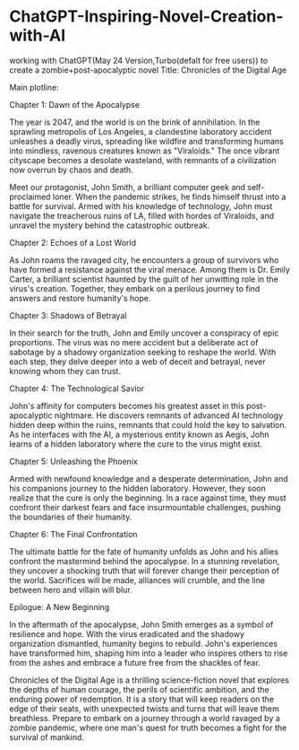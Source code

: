 # ChatGPT-Inspiring-Novel-Creation-with-AI
working with ChatGPT(May 24 Version,Turbo(defalt for free users)) to create a zombie+post-apocalyptic novel
Title: Chronicles of the Digital Age

Main plotline:

Chapter 1: Dawn of the Apocalypse

The year is 2047, and the world is on the brink of annihilation. In the sprawling metropolis of Los Angeles, a clandestine laboratory accident unleashes a deadly virus, spreading like wildfire and transforming humans into mindless, ravenous creatures known as "Viraloids." The once vibrant cityscape becomes a desolate wasteland, with remnants of a civilization now overrun by chaos and death.

Meet our protagonist, John Smith, a brilliant computer geek and self-proclaimed loner. When the pandemic strikes, he finds himself thrust into a battle for survival. Armed with his knowledge of technology, John must navigate the treacherous ruins of LA, filled with hordes of Viraloids, and unravel the mystery behind the catastrophic outbreak.

Chapter 2: Echoes of a Lost World

As John roams the ravaged city, he encounters a group of survivors who have formed a resistance against the viral menace. Among them is Dr. Emily Carter, a brilliant scientist haunted by the guilt of her unwitting role in the virus's creation. Together, they embark on a perilous journey to find answers and restore humanity's hope.

Chapter 3: Shadows of Betrayal

In their search for the truth, John and Emily uncover a conspiracy of epic proportions. The virus was no mere accident but a deliberate act of sabotage by a shadowy organization seeking to reshape the world. With each step, they delve deeper into a web of deceit and betrayal, never knowing whom they can trust.

Chapter 4: The Technological Savior

John's affinity for computers becomes his greatest asset in this post-apocalyptic nightmare. He discovers remnants of advanced AI technology hidden deep within the ruins, remnants that could hold the key to salvation. As he interfaces with the AI, a mysterious entity known as Aegis, John learns of a hidden laboratory where the cure to the virus might exist.

Chapter 5: Unleashing the Phoenix

Armed with newfound knowledge and a desperate determination, John and his companions journey to the hidden laboratory. However, they soon realize that the cure is only the beginning. In a race against time, they must confront their darkest fears and face insurmountable challenges, pushing the boundaries of their humanity.

Chapter 6: The Final Confrontation

The ultimate battle for the fate of humanity unfolds as John and his allies confront the mastermind behind the apocalypse. In a stunning revelation, they uncover a shocking truth that will forever change their perception of the world. Sacrifices will be made, alliances will crumble, and the line between hero and villain will blur.

Epilogue: A New Beginning

In the aftermath of the apocalypse, John Smith emerges as a symbol of resilience and hope. With the virus eradicated and the shadowy organization dismantled, humanity begins to rebuild. John's experiences have transformed him, shaping him into a leader who inspires others to rise from the ashes and embrace a future free from the shackles of fear.

Chronicles of the Digital Age is a thrilling science-fiction novel that explores the depths of human courage, the perils of scientific ambition, and the enduring power of redemption. It is a story that will keep readers on the edge of their seats, with unexpected twists and turns that will leave them breathless. Prepare to embark on a journey through a world ravaged by a zombie pandemic, where one man's quest for truth becomes a fight for the survival of mankind.
